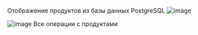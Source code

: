 Отображение продуктов из базы данных PostgreSQL
![image](https://github.com/user-attachments/assets/501fe2e4-23fc-4dea-8cd9-1b22442f93b7)



![image](https://github.com/user-attachments/assets/908e331c-3e14-4b63-9500-8a50628eaef1)
Все операции с продуктами

